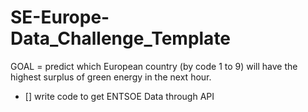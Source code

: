 # SE-Europe-Data_Challenge_Template

GOAL = predict which European country (by code 1 to 9) will have the highest surplus of green energy in the next hour.

- [] write code to get ENTSOE Data through API
